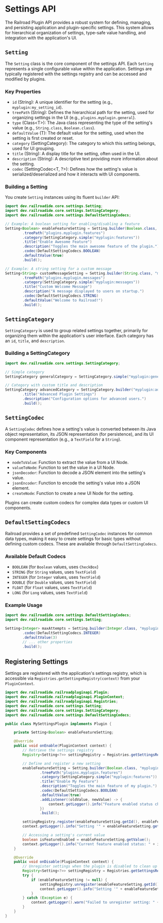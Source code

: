 # Settings API

The Railroad Plugin API provides a robust system for defining, managing, and persisting application and plugin-specific settings. This system allows for hierarchical organization of settings, type-safe value handling, and integration with the application's UI.

## `Setting`

The `Setting` class is the core component of the settings API. Each `Setting` represents a single configurable value within the application. Settings are typically registered with the settings registry and can be accessed and modified by plugins.

### Key Properties

- `id` (String): A unique identifier for the setting (e.g., `myplugin:my_setting_id`).
- `treePath` (String): Defines the hierarchical path for the setting, used for organizing settings in the UI (e.g., `plugins.myplugin.general`).
- `type` (Class&lt;T&gt;): The Java class representing the type of the setting's value (e.g., `String.class`, `Boolean.class`).
- `defaultValue` (T): The default value for the setting, used when the setting is first created or reset.
- `category` (SettingCategory): The category to which this setting belongs, used for UI grouping.
- `title` (String): A display title for the setting, often used in the UI.
- `description` (String): A descriptive text providing more information about the setting.
- `codec` (SettingCodec&lt;T, ?&gt;): Defines how the setting's value is serialized/deserialized and how it interacts with UI components.

### Building a Setting

You create `Setting` instances using its fluent `builder` API:

```java
import dev.railroadide.core.settings.Setting;
import dev.railroadide.core.settings.SettingCategory;
import dev.railroadide.core.settings.DefaultSettingCodecs;

// Example: A boolean setting for enabling/disabling a feature
Setting<Boolean> enableFeatureSetting = Setting.builder(Boolean.class, "myplugin:enable_feature")
        .treePath("plugins.myplugin.features")
        .category(SettingCategory.simple("myplugin:features"))
        .title("Enable Awesome Feature")
        .description("Toggles the main awesome feature of the plugin.")
        .codec(DefaultSettingCodecs.BOOLEAN)
        .defaultValue(true)
        .build();

// Example: A string setting for a custom message
Setting<String> customMessageSetting = Setting.builder(String.class, "myplugin:custom_message")
        .treePath("plugins.myplugin.messages")
        .category(SettingCategory.simple("myplugin:messages"))
        .title("Custom Welcome Message")
        .description("A message displayed to users on startup.")
        .codec(DefaultSettingCodecs.STRING)
        .defaultValue("Welcome to Railroad!")
        .build();
```

## `SettingCategory`

`SettingCategory` is used to group related settings together, primarily for organizing them within the application's user interface. Each category has an `id`, `title`, and `description`.

### Building a SettingCategory

```java
import dev.railroadide.core.settings.SettingCategory;

// Simple category
SettingCategory generalCategory = SettingCategory.simple("myplugin:general");

// Category with custom title and description
SettingCategory advancedCategory = SettingCategory.builder("myplugin:advanced")
        .title("Advanced Plugin Settings")
        .description("Configuration options for advanced users.")
        .build();
```

## `SettingCodec`

A `SettingCodec` defines how a setting's value is converted between its Java object representation, its JSON representation (for persistence), and its UI component representation (e.g., a `TextField` for a `String`).

### Key Components

- `nodeToValue`: Function to extract the value from a UI Node.
- `valueToNode`: Function to set the value in a UI Node.
- `jsonDecoder`: Function to decode a JSON element into the setting's value.
- `jsonEncoder`: Function to encode the setting's value into a JSON element.
- `createNode`: Function to create a new UI Node for the setting.

Plugins can create custom codecs for complex data types or custom UI components.

## `DefaultSettingCodecs`

Railroad provides a set of predefined `SettingCodec` instances for common data types, making it easy to create settings for basic types without defining custom codecs. These are available through `DefaultSettingCodecs`.

### Available Default Codecs

- `BOOLEAN` (for `Boolean` values, uses `CheckBox`)
- `STRING` (for `String` values, uses `TextField`)
- `INTEGER` (for `Integer` values, uses `TextField`)
- `DOUBLE` (for `Double` values, uses `TextField`)
- `FLOAT` (for `Float` values, uses `TextField`)
- `LONG` (for `Long` values, uses `TextField`)

### Example Usage

```java
import dev.railroadide.core.settings.DefaultSettingCodecs;
import dev.railroadide.core.settings.Setting;

Setting<Integer> maxAttempts = Setting.builder(Integer.class, "myplugin:max_attempts")
        .codec(DefaultSettingCodecs.INTEGER)
        .defaultValue(3)
        // ... other properties
        .build();
```

## Registering Settings

Settings are registered with the application's settings registry, which is accessible via `Registries.getSettingsRegistry(context)` from your `PluginContext`.

```java
import dev.railroadide.railroadpluginapi.Plugin;
import dev.railroadide.railroadpluginapi.PluginContext;
import dev.railroadide.railroadpluginapi.Registries;
import dev.railroadide.core.settings.Setting;
import dev.railroadide.core.settings.SettingCategory;
import dev.railroadide.core.settings.DefaultSettingCodecs;

public class MySettingsPlugin implements Plugin {

    private Setting<Boolean> enableFeatureSetting;

    @Override
    public void onEnable(PluginContext context) {
        // Retrieve the settings registry
        Registry<Setting<?>> settingRegistry = Registries.getSettingsRegistry(context);

        // Define and register a new setting
        enableFeatureSetting = Setting.builder(Boolean.class, "myplugin:enable_feature")
                .treePath("plugins.myplugin.features")
                .category(SettingCategory.simple("myplugin:features"))
                .title("Enable My Feature")
                .description("Toggles the main feature of my plugin.")
                .codec(DefaultSettingCodecs.BOOLEAN)
                .defaultValue(true)
                .addListener((oldValue, newValue) -> {
                    context.getLogger().info("Feature enabled status changed from " + oldValue + " to " + newValue);
                })
                .build();

        settingRegistry.register(enableFeatureSetting.getId(), enableFeatureSetting);
        context.getLogger().info("Setting '" + enableFeatureSetting.getId() + "' registered.");

        // Accessing a setting's current value
        boolean isFeatureEnabled = enableFeatureSetting.getValue();
        context.getLogger().info("Current feature enabled status: " + isFeatureEnabled);
    }

    @Override
    public void onDisable(PluginContext context) {
        // Unregister settings when the plugin is disabled to clean up resources
        Registry<Setting<?>> settingRegistry = Registries.getSettingsRegistry(context);
        try {
            if (enableFeatureSetting != null) {
                settingRegistry.unregister(enableFeatureSetting.getId());
                context.getLogger().info("Setting '" + enableFeatureSetting.getId() + "' unregistered.");
            }
        } catch (Exception e) {
            context.getLogger().warn("Failed to unregister setting: " + e.getMessage());
        }
    }
}
```
